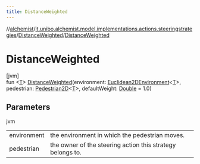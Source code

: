 ```yaml
---
title: DistanceWeighted
---
```

//[alchemist](../../../index.html)/[it.unibo.alchemist.model.implementations.actions.steeringstrategies](../index.html)/[DistanceWeighted](index.html)/[DistanceWeighted](-distance-weighted.html)



# DistanceWeighted



[jvm]\
fun <[T](index.html)> [DistanceWeighted](-distance-weighted.html)(environment: [Euclidean2DEnvironment](../../it.unibo.alchemist.model.interfaces.environments/-euclidean2-d-environment/index.html)<[T](index.html)>, pedestrian: [Pedestrian2D](../../it.unibo.alchemist.model.interfaces/-pedestrian2-d/index.html)<[T](index.html)>, defaultWeight: [Double](https://kotlinlang.org/api/latest/jvm/stdlib/kotlin/-double/index.html) = 1.0)



## Parameters


jvm

| | |
|---|---|
| environment | the environment in which the pedestrian moves. |
| pedestrian | the owner of the steering action this strategy belongs to. |




